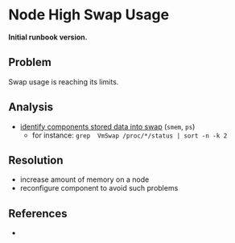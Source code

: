 # Node High Swap Usage

**Initial runbook version.**

## Problem

Swap usage is reaching its limits.

## Analysis
 * [identify components stored data into swap](https://www.cyberciti.biz/faq/linux-which-process-is-using-swap/) (`smem`, `ps`)
   * for instance: `grep  VmSwap /proc/*/status | sort -n -k 2`

## Resolution
 * increase amount of memory on a node
 * reconfigure component to avoid such problems


## References
 * 
